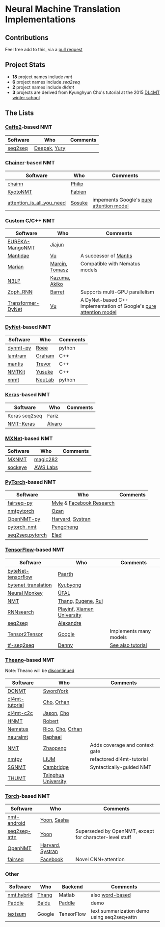 # Neural Machine Translation Implementations

## Contributions

Feel free add to this, via a [pull request](https://help.github.com/articles/creating-a-pull-request)


## Project Stats
* **18** project names include *nmt*
* **6** project names include *seq2seq*
* **2** project names include *dl4mt*
* **3** projects are derived from Kyunghyun Cho's tutorial at the 2015 [DL4MT winter school](http://dl4mt.computing.dcu.ie)


## The Lists

### [Caffe2](https://github.com/caffe2/caffe2)-based NMT
| Software | Who | Comments |
| -------- | --- | -------- |
| [seq2seq](https://github.com/caffe2/caffe2/tree/master/caffe2/python/models/seq2seq) | [Deepak](https://github.com/deepakg92), [Yury](https://github.com/urikz) |  |


### [Chainer](https://github.com/pfnet/chainer)-based NMT
| Software | Who | Comments |
| -------- | --- | -------- |
| [chainn](https://github.com/philip30/chainn) | [Philip](http://isw3.naist.jp/~philip-a/index.html) |  |
| [KyotoNMT](https://github.com/fabiencro/knmt) | [Fabien](https://github.com/fabiencro) |  |
| [attention_is_all_you_need](https://github.com/soskek/attention_is_all_you_need) | [Sosuke](https://github.com/soskek) | impements Google's [pure attention model](https://arxiv.org/abs/1706.03762) |


### Custom C/C++ NMT
| Software | Who | Comments |
| -------- | --- | -------- |
| [EUREKA-MangoNMT](https://github.com/jiajunzhangnlp/EUREKA-MangoNMT) | [Jiajun](https://github.com/jiajunzhangnlp) |  |
| [Mantidae](https://github.com/duyvuleo/Mantidae) | [Vu](https://github.com/duyvuleo) | A successor of [Mantis](https://github.com/trevorcohn/mantis) |
| [Marian](https://github.com/marian-nmt/marian) | [Marcin](https://github.com/emjotde), [Tomasz](https://github.com/tomekd) | Compatible with Nematus models |
| [N3LP](https://github.com/hassyGo/N3LP) | [Kazuma](https://github.com/hassyGo), [Akiko](https://github.com/tempra28) |  |
| [Zoph_RNN](https://github.com/isi-nlp/Zoph_RNN) | [Barret](https://github.com/barretzoph) | Supports multi-GPU parallelism |
| [Transformer-DyNet](https://github.com/duyvuleo/Transformer-DyNet) | [Vu](https://github.com/duyvuleo) | A DyNet-based C++ implementation of Google's [pure attention model](https://arxiv.org/abs/1706.03762) |


### [DyNet](https://github.com/clab/dynet)-based NMT
| Software | Who | Comments |
| -------- | --- | -------- |
| [dynmt-py](https://github.com/roeeaharoni/dynmt-py) | [Roee](https://github.com/roeeaharoni) | python |
| [lamtram](https://github.com/neubig/lamtram) | [Graham](https://github.com/neubig) | C++ |
| [mantis](https://github.com/trevorcohn/mantis) | [Trevor](https://github.com/trevorcohn) | C++ |
| [NMTKit](https://github.com/odashi/nmtkit) | [Yusuke](https://github.com/odashi) | C++ |
| [xnmt](https://github.com/neulab/xnmt) | [NeuLab](https://github.com/neulab) | python |



### [Keras](https://github.com/fchollet/keras)-based NMT
| Software | Who | Comments |
| -------- | --- | -------- |
| Keras [seq2seq](https://github.com/farizrahman4u/seq2seq) | [Fariz](https://github.com/farizrahman4u) |  |
| [NMT-Keras](https://github.com/lvapeab/nmt-keras) | [Álvaro](https://github.com/lvapeab) |  |


### [MXNet](http://mxnet.io)-based NMT
| Software | Who | Comments |
| -------- | --- | -------- |
| [MXNMT](https://github.com/magic282/MXNMT) | [magic282](https://github.com/magic282) |  |
| [sockeye](https://github.com/awslabs/sockeye) | [AWS Labs](https://github.com/awslabs) | |


### [PyTorch](https://github.com/pytorch/pytorch)-based NMT
| Software | Who | Comments |
| -------- | --- | -------- |
| [fairseq-py](https://github.com/facebookresearch/fairseq-py) | [Myle](https://github.com/myleott) & [Facebook Research](https://github.com/facebookresearch) |  |
| [nmtpytorch](https://github.com/lium-lst/nmtpytorch) | [Ozan](https://github.com/ozancaglayan) |  |
| [OpenNMT-py](https://github.com/OpenNMT/OpenNMT-py) | [Harvard](http://nlp.seas.harvard.edu/), [Systran](http://www.systrangroup.com) |  |
| [pytorch_nmt](https://github.com/pcyin/pytorch_nmt) | [Pengcheng](https://github.com/pcyin) |  |
| [seq2seq.pytorch](https://github.com/eladhoffer/seq2seq.pytorch) | [Elad](https://github.com/eladhoffer) |  |



### [TensorFlow](https://github.com/tensorflow/tensorflow)-based NMT
| Software | Who | Comments |
| -------- | --- | -------- |
| [byteNet-tensorflow](https://github.com/paarthneekhara/byteNet-tensorflow) | [Paarth](https://github.com/paarthneekhara) | |
| [bytenet_translation](https://github.com/Kyubyong/bytenet_translation) | [Kyubyong](https://github.com/Kyubyong) |  |
| [Neural Monkey](https://github.com/ufal/neuralmonkey) | [ÚFAL](https://github.com/ufal) |  |
| [NMT](https://github.com/tensorflow/nmt) | [Thang](https://github.com/lmthang), [Eugene](https://github.com/ebrevdo), [Rui](https://github.com/ruizhaogit) |  |
| [RNNsearch](https://github.com/XMUNLP/RNNsearch) | [Playinf](https://github.com/Playinf), [Xiamen University](https://github.com/XMUNLP) |  |
| [seq2seq](https://github.com/eske/seq2seq) | [Alexandre](https://github.com/eske) |  |
| [Tensor2Tensor](https://github.com/tensorflow/tensor2tensor) | [Google](https://github.com/tensorflow) | Implements many models |
| [tf-seq2seq](https://github.com/google/seq2seq) | [Denny](https://github.com/dennybritz) | [See also tutorial](https://www.tensorflow.org/versions/master/tutorials/seq2seq/index.html) |


### [Theano](https://github.com/Theano/Theano)-based NMT
Note: Theano will be [discontinued](https://groups.google.com/forum/#!topic/theano-users/7Poq8BZutbY)

| Software | Who | Comments |
| -------- | --- | -------- |
| [DCNMT](https://github.com/swordyork/dcnmt) | [SwordYork](https://github.com/SwordYork) |  |
| [dl4mt-tutorial](https://github.com/nyu-dl/dl4mt-tutorial) | [Cho](https://github.com/kyunghyuncho), [Orhan](https://github.com/orhanf) |  |
| [dl4mt-c2c](https://github.com/nyu-dl/dl4mt-c2c) | [Jason](https://github.com/jasonleeinf), [Cho](https://github.com/kyunghyuncho) |  |
| [HNMT](https://github.com/robertostling/hnmt) | [Robert](https://github.com/robertostling) |  |
| [Nematus](https://github.com/EdinburghNLP/nematus) | [Rico](https://github.com/rsennrich), [Cho](https://github.com/kyunghyuncho), [Orhan](https://github.com/orhanf) |  |
| [neuralmt](https://github.com/zomux/neuralmt) | [Raphael](https://github.com/zomux) |  |
| [NMT](https://github.com/tuzhaopeng/NMT) | [Zhaopeng](https://github.com/tuzhaopeng) | Adds coverage and context gate |
| [nmtpy](https://github.com/lium-lst/nmtpy) | [LIUM](https://github.com/lium-lst) | refactored dl4mt-tutorial |
| [SGNMT](https://github.com/ucam-smt/sgnmt) | [Cambridge](https://github.com/ucam-smt) | Syntactically-guided NMT |
| [THUMT](https://github.com/thumt/THUMT) | [Tsinghua University](https://github.com/thumt) | |


### [Torch](https://github.com/torch/distro)-based NMT
| Software | Who | Comments |
| -------- | --- | -------- |
| [nmt-android](https://github.com/harvardnlp/nmt-android) | [Yoon](https://github.com/yoonkim), [Sasha](https://github.com/srush) |  |
| [seq2seq-attn](https://github.com/harvardnlp/seq2seq-attn) | [Yoon](https://github.com/yoonkim) | Superseded by OpenNMT, except for character-level stuff |
| [OpenNMT](https://github.com/OpenNMT/OpenNMT) | [Harvard](http://nlp.seas.harvard.edu/), [Systran](http://www.systrangroup.com) |  |
| [fairseq](https://github.com/facebookresearch/fairseq) | [Facebook](https://github.com/facebookresearch) | Novel CNN+attention |


### Other
| Software | Who | Backend | Comments |
| -------- | --- | ------- | -------- |
| [nmt.hybrid](https://github.com/lmthang/nmt.hybrid) | [Thang](https://github.com/lmthang) | Matlab | also [word-based](https://github.com/lmthang/nmt.matlab) |
| [Paddle](https://github.com/baidu/Paddle/tree/master/demo/seqToseq/translation) | [Baidu](https://github.com/baidu) | [Paddle](https://github.com/baidu/Paddle) | demo |
| [textsum](https://github.com/tensorflow/models/tree/master/textsum) | Google | TensorFlow | text summarization demo using seq2seq+attn |
